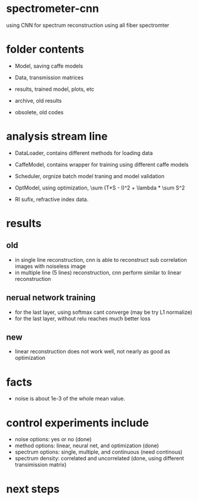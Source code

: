 # spectrometer-cnn
using CNN for spectrum reconstruction using all fiber spectromter

# folder contents

- Model, saving caffe models

- Data, transmission matrices

- results, trained model, plots, etc

- archive, old results

- obsolete, old codes

# analysis stream line

- DataLoader, contains different methods for loading data

- CaffeModel, contains wrapper for training using different caffe models

- Scheduler, orgnize batch model traning and model validation

- OptModel, using optimization, \sum (T*S - I)^2 + \lambda * \sum S^2

- RI sufix, refractive index data.

# results
## old
- in single line reconstruction, cnn is able to reconstruct sub correlation images with noiseless image
- in multiple line (5 lines) reconstruction, cnn perform similar to linear reconstruction

## nerual network training
- for the last layer, using softmax cant converge (may be try L1 normalize)
- for the last layer, without relu reaches much better loss

## new
- linear reconstruction does not work well, not nearly as good as optimization


# facts
- noise is about 1e-3 of the whole mean value.

# control experiments include
- noise options: yes or no (done)
- method options: linear, neural net, and optimization (done)
- spectrum options: single, multiple, and continuous (need continous)
- spectrum density: correlated and uncorrelated (done, using different transimission matrix)

# next steps

